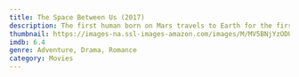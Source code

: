 ```yaml
---
title: The Space Between Us (2017)
description: The first human born on Mars travels to Earth for the first time, experiencing the wonders of the planet through fresh eyes. He embarks on an adventure with a street smart girl to discover how he came to be.
thumbnail: https://images-na.ssl-images-amazon.com/images/M/MV5BNjYzODU1OTkwN15BMl5BanBnXkFtZTgwMDA3MTMwMDI@._V1_QL50_SY1000_CR0,0,675,1000_AL_.jpg
imdb: 6.4
genre: Adventure, Drama, Romance
category: Movies
---
```

